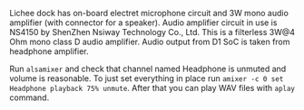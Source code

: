 Lichee dock has on-board electret microphone circuit and 3W mono audio amplifier (with connector for a speaker).
Audio amplifier circuit in use is NS4150 by ShenZhen Nsiway Technology Co., Ltd. This is a filterless 3W@4 Ohm mono class D audio amplifier.
Audio output from D1 SoC is taken from headphone amplifier.

Run `alsamixer` and check that channel named Headphone is unmuted and volume is reasonable.
To just set everything in place run `amixer -c 0 set Headphone playback 75% unmute`. After that you can play WAV files with `aplay` command.

